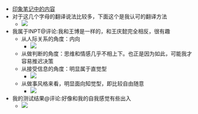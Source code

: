 - [印象笔记中的内容](https://app.yinxiang.com/shard/s63/nl/13797828/8ca6b267-ecf9-4aa0-b7be-8f5a968f2df5/)
- 对于这几个字母的翻译说法比较多，下面这个是我认可的翻译方法
    - ![](https://firebasestorage.googleapis.com/v0/b/firescript-577a2.appspot.com/o/imgs%2Fapp%2Fxinyiheng%2FkkSqxOD_TT.png?alt=media&token=ab2c1b52-0484-48bd-a493-e90437124fa6)
- 我属于INPT@评论:我和王博是一样的，和王庆懿完全相反，很有趣
    - 从人际关系的角度：内向
        - ![](https://firebasestorage.googleapis.com/v0/b/firescript-577a2.appspot.com/o/imgs%2Fapp%2Fxinyiheng%2F2L9JYH1U3E.png?alt=media&token=c00d430b-af12-45fb-b66c-3c1adfd59460)
    - 从做判断的角度：思维和情感几乎不相上下。也正是因为如此，可能我才容易推迟决策
    - 从接受信息的角度：明显属于直觉型
        - ![](https://firebasestorage.googleapis.com/v0/b/firescript-577a2.appspot.com/o/imgs%2Fapp%2Fxinyiheng%2FDQ3fFKLXpB.png?alt=media&token=5b9c4eeb-5ddc-42f7-be14-42dfd872c63d)
    - 从做事风格来看，明显面向知觉型，即比较自由随意
        - ![](https://firebasestorage.googleapis.com/v0/b/firescript-577a2.appspot.com/o/imgs%2Fapp%2Fxinyiheng%2FN228zLTlsC.png?alt=media&token=4e58fbd7-37e6-4160-9d0b-9ec2c60e4c95)
- 我的测试结果@评论:好像和我的自我感觉有些出入
    - ![](https://firebasestorage.googleapis.com/v0/b/firescript-577a2.appspot.com/o/imgs%2Fapp%2Fxinyiheng%2FyDzEsMpQsC.jpg?alt=media&token=15d7f55e-c3b9-48fd-b7d5-e16e24d5983a)
